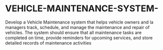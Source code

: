 # VEHICLE-MAINTENANCE-SYSTEM-
Develop a Vehicle Maintenance system that helps vehicle owners and la managers track, schedule, and manage the maintenance and repair of vehicles. The system should ensure that all maintenance tasks are completed on time, provide reminders for upcoming services, and store detailed records of maintenance activities
